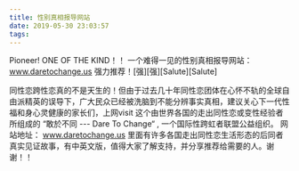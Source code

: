 ```yaml
---
title: 性别真相报导网站
date: 2019-05-30 23:03:57
tags:
---
```


Pioneer! ONE OF THE KIND！！ 一个难得一见的性别真相报导网站：www.daretochange.us
强力推荐！[强][强][Salute][Salute]

同性恋跨性恋真的不是天生的！但由于过去几十年同性恋团体在心怀不轨的全球自由派精英的误导下，广大民众已经被洗脑到不能分辨事实真相，建议关心下一代性福和身心灵健康的家长们，上网visit 这个由世界各国的走出同性恋或变性经验者所组成的 “敢於不同 --- Dare To Change“ , 一个国际性跨虹者联盟公益组织。 网站地址： www.daretochange.us  里面有许多各国走出同性恋生活形态的后同者真实见证故事，有中英文版，值得大家了解支持，并分享推荐给需要的人。谢谢！！